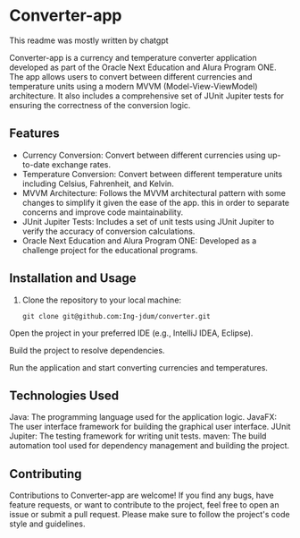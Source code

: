 # Converter-app
This readme was mostly written by chatgpt

Converter-app is a currency and temperature converter application developed as part of the Oracle Next Education and Alura Program ONE. The app allows users to convert between different currencies and temperature units using a modern MVVM (Model-View-ViewModel) architecture. It also includes a comprehensive set of JUnit Jupiter tests for ensuring the correctness of the conversion logic.

## Features

- Currency Conversion: Convert between different currencies using up-to-date exchange rates.
- Temperature Conversion: Convert between different temperature units including Celsius, Fahrenheit, and Kelvin.
- MVVM Architecture: Follows the MVVM architectural pattern with some changes to simplify it given the ease of the app. this in order to separate concerns and improve code maintainability.
- JUnit Jupiter Tests: Includes a set of unit tests using JUnit Jupiter to verify the accuracy of conversion calculations.
- Oracle Next Education and Alura Program ONE: Developed as a challenge project for the educational programs.

## Installation and Usage

1. Clone the repository to your local machine:

   ```shell
   git clone git@github.com:Ing-jdum/converter.git
Open the project in your preferred IDE (e.g., IntelliJ IDEA, Eclipse).

Build the project to resolve dependencies.

Run the application and start converting currencies and temperatures.

## Technologies Used
Java: The programming language used for the application logic.
JavaFX: The user interface framework for building the graphical user interface.
JUnit Jupiter: The testing framework for writing unit tests.
maven: The build automation tool used for dependency management and building the project.

## Contributing
Contributions to Converter-app are welcome! If you find any bugs, have feature requests, 
or want to contribute to the project, feel free to open an issue or submit a pull request. 
Please make sure to follow the project's code style and guidelines.


